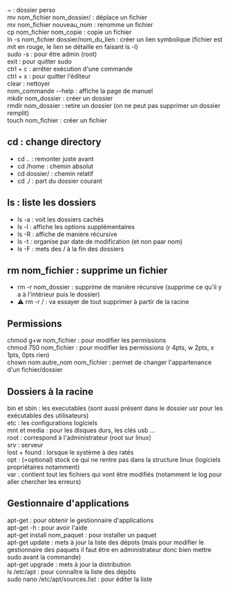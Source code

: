 ~ : dossier perso  
mv nom_fichier nom_dossier/ : déplace un fichier  
mv nom_fichier nouveau_nom : renomme un fichier  
cp nom_fichier nom_copie : copie un fichier  
ln -s nom_fichier dossier/nom_du_lien : créer un lien symbolique  (fichier est mit en rouge, le lien se détaille en faisant ls -l)  
sudo -s : pour être admin (root)  
exit : pour quitter sudo  
ctrl + c : arrêter exécution d'une commande  
ctrl + x : pour quitter l'éditeur  
clear : nettoyer  
nom_commande --help : affiche la page de manuel  
mkdir nom_dossier : créer un dossier  
rmdir nom_dossier : retire un dossier (on ne peut pas supprimer un dossier remplit)  
touch nom_fichier : créer un fichier  

## cd : change directory  
- cd .. : remonter juste avant  
- cd /home : chemin absolut  
- cd dossier/ : chemin relatif  
- cd ./ : part du dossier courant
 
## ls : liste les dossiers  
- ls -a : voit les dossiers cachés  
- ls -l : affiche les options supplémentaires  
- ls -R : affiche de manière récursive  
- ls -t : organise par date de modification (et non paar nom)  
- ls -F : mets des / à la fin des dossiers  

## rm nom_fichier : supprime un fichier  
- rm -r nom_dossier : supprime de manière récursive (supprime ce qu'il y a à l'intérieur puis le dossier)  
- :warning: rm -r / : va essayer de tout supprimer à partir de la racine  

## Permissions
chmod g+w nom_fichier : pour modifier les permissions  
chmod 750 nom_fichier : pour modifier les permissions (r 4pts, w 2pts, x 1pts, 0pts rien)  
chown nom:autre_nom nom_fichier : permet de changer l'appartenance d'un fichier/dossier  

## Dossiers à la racine
bin et sbin : les executables (sont aussi présent dans le dossier usr pour les exécutables des utilisateurs)  
etc : les configurations logiciels  
mnt et media : pour les disques durs, les clés usb ...  
root : correspond à l'administrateur (root sur linux)  
srv : serveur  
lost + found : lorsque le système à des ratés  
opt : (=optional) stock ce qui ne rentre pas dans la structure linux (logiciels propriétaires notamment)  
var : contient tout les fichiers qui vont être modifiés (notamment le log pour aller chercher les erreurs)  

## Gestionnaire d'applications
apt-get : pour obtenir le gestionnaire d'applications  
apt-get -h : pour avoir l'aide  
apt-get install nom_paquet : pour installer un paquet  
apt-get update : mets à jour la liste des dépots (mais pour modifier le gestionnaire des paquets il faut être en administrateur donc bien mettre sudo avant la commande)  
apt-get upgrade : mets à jour la distribution  
ls /etc/apt : pour connaître la liste des dépôts  
sudo nano /etc/apt/sources.list : pour éditer la liste  
